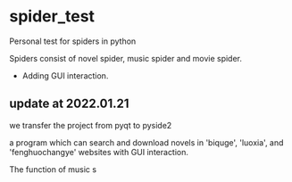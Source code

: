 # spider_test

Personal test for spiders in python

Spiders consist of novel spider, music spider and movie spider.

* Adding GUI interaction.

## update at 2022.01.21

we transfer the project from pyqt to pyside2

a program which can search and download novels in 'biquge', 'luoxia', and 'fenghuochangye' websites with GUI interaction.

The function of music s